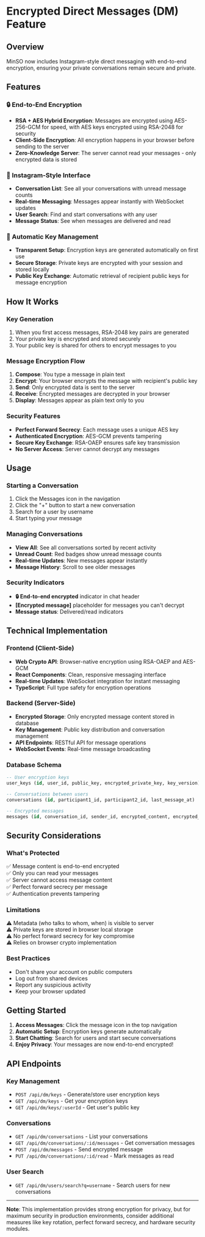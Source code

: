 # Encrypted Direct Messages (DM) Feature

## Overview
MinSO now includes Instagram-style direct messaging with end-to-end encryption, ensuring your private conversations remain secure and private.

## Features

### 🔒 End-to-End Encryption
- **RSA + AES Hybrid Encryption**: Messages are encrypted using AES-256-GCM for speed, with AES keys encrypted using RSA-2048 for security
- **Client-Side Encryption**: All encryption happens in your browser before sending to the server
- **Zero-Knowledge Server**: The server cannot read your messages - only encrypted data is stored

### 💬 Instagram-Style Interface
- **Conversation List**: See all your conversations with unread message counts
- **Real-time Messaging**: Messages appear instantly with WebSocket updates
- **User Search**: Find and start conversations with any user
- **Message Status**: See when messages are delivered and read

### 🔑 Automatic Key Management
- **Transparent Setup**: Encryption keys are generated automatically on first use
- **Secure Storage**: Private keys are encrypted with your session and stored locally
- **Public Key Exchange**: Automatic retrieval of recipient public keys for message encryption

## How It Works

### Key Generation
1. When you first access messages, RSA-2048 key pairs are generated
2. Your private key is encrypted and stored securely
3. Your public key is shared for others to encrypt messages to you

### Message Encryption Flow
1. **Compose**: You type a message in plain text
2. **Encrypt**: Your browser encrypts the message with recipient's public key
3. **Send**: Only encrypted data is sent to the server
4. **Receive**: Encrypted messages are decrypted in your browser
5. **Display**: Messages appear as plain text only to you

### Security Features
- **Perfect Forward Secrecy**: Each message uses a unique AES key
- **Authenticated Encryption**: AES-GCM prevents tampering
- **Secure Key Exchange**: RSA-OAEP ensures safe key transmission
- **No Server Access**: Server cannot decrypt any messages

## Usage

### Starting a Conversation
1. Click the Messages icon in the navigation
2. Click the "+" button to start a new conversation
3. Search for a user by username
4. Start typing your message

### Managing Conversations
- **View All**: See all conversations sorted by recent activity
- **Unread Count**: Red badges show unread message counts
- **Real-time Updates**: New messages appear instantly
- **Message History**: Scroll to see older messages

### Security Indicators
- **🔒 End-to-end encrypted** indicator in chat header
- **[Encrypted message]** placeholder for messages you can't decrypt
- **Message status**: Delivered/read indicators

## Technical Implementation

### Frontend (Client-Side)
- **Web Crypto API**: Browser-native encryption using RSA-OAEP and AES-GCM
- **React Components**: Clean, responsive messaging interface
- **Real-time Updates**: WebSocket integration for instant messaging
- **TypeScript**: Full type safety for encryption operations

### Backend (Server-Side)
- **Encrypted Storage**: Only encrypted message content stored in database
- **Key Management**: Public key distribution and conversation management
- **API Endpoints**: RESTful API for message operations
- **WebSocket Events**: Real-time message broadcasting

### Database Schema
```sql
-- User encryption keys
user_keys (id, user_id, public_key, encrypted_private_key, key_version)

-- Conversations between users
conversations (id, participant1_id, participant2_id, last_message_at)

-- Encrypted messages
messages (id, conversation_id, sender_id, encrypted_content, encrypted_key, iv, read)
```

## Security Considerations

### What's Protected
✅ Message content is end-to-end encrypted  
✅ Only you can read your messages  
✅ Server cannot access message content  
✅ Perfect forward secrecy per message  
✅ Authentication prevents tampering  

### Limitations
⚠️ Metadata (who talks to whom, when) is visible to server  
⚠️ Private keys are stored in browser local storage  
⚠️ No perfect forward secrecy for key compromise  
⚠️ Relies on browser crypto implementation  

### Best Practices
- Don't share your account on public computers
- Log out from shared devices
- Report any suspicious activity
- Keep your browser updated

## Getting Started

1. **Access Messages**: Click the message icon in the top navigation
2. **Automatic Setup**: Encryption keys generate automatically
3. **Start Chatting**: Search for users and start secure conversations
4. **Enjoy Privacy**: Your messages are now end-to-end encrypted!

## API Endpoints

### Key Management
- `POST /api/dm/keys` - Generate/store user encryption keys
- `GET /api/dm/keys` - Get your encryption keys
- `GET /api/dm/keys/:userId` - Get user's public key

### Conversations
- `GET /api/dm/conversations` - List your conversations
- `GET /api/dm/conversations/:id/messages` - Get conversation messages
- `POST /api/dm/messages` - Send encrypted message
- `PUT /api/dm/conversations/:id/read` - Mark messages as read

### User Search
- `GET /api/dm/users/search?q=username` - Search users for new conversations

---

**Note**: This implementation provides strong encryption for privacy, but for maximum security in production environments, consider additional measures like key rotation, perfect forward secrecy, and hardware security modules.
